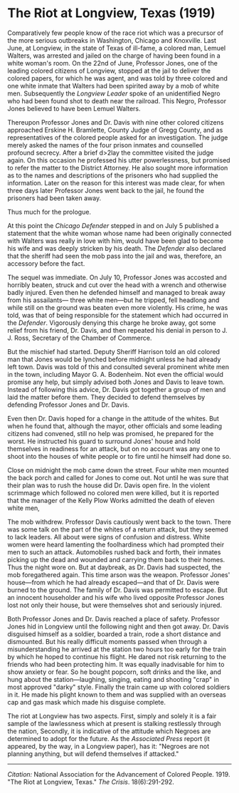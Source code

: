 <!--
title:   The Riot at Longview, Texas
author:  National Association for the Advancement of Colored People
journal: The Crisis
year:    1919
volume:  18
issue:   6
pages:   291-292
-->
# The Riot at Longview, Texas (1919)

Comparatively few people know of the race riot which was a precursor of the more serious outbreaks in Washington, Chicago and Knoxville. Last June, at Longview, in the state of Texas of ill-fame, a colored man, Lemuel Walters, was arrested and jailed on the charge of having been found in a white woman's room. On the 22nd of June, Professor Jones, one of the leading colored citizens of Longview, stopped at the jail to deliver the colored papers, for which he was agent, and was told by three colored and one white inmate that Walters had been spirited away by a mob of white men. Subsequently the *Longview Leader* spoke of an unidentified Negro who had been found shot to death near the railroad. This Negro, Professor Jones believed to have been Lemuel Walters.

Thereupon Professor Jones and Dr. Davis with nine other colored citizens approached Erskine H. Bramlette, County Judge of Gregg County, and as representatives of the colored people asked for an investigation. The judge merely asked the names of the four prison inmates and counselled profound secrecy. After a brief d>2lay the committee visited the judge again. On this occasion he professed his utter powerlessness, but promised to refer the matter to the District Attorney. He also sought more information as to the names and descriptions of the prisoners who had supplied the information. Later on the reason for this interest was made clear, for when three days later Professor Jones went back to the jail, he found the prisoners had been taken away.

Thus much for the prologue.

At this point the *Chicago Defender* stepped in and on July 5 published a statement that the white woman whose name had been originally connected with Walters was really in love with him, would have been glad to become his wife and was deeply stricken by his death. The *Defender* also declared that the sheriff had seen the mob pass into the jail and was, therefore, an accessory before the fact.

The sequel was immediate. On July 10, Professor Jones was accosted and horribly beaten, struck and cut over the head with a wrench and otherwise badly injured. Even then he defended himself and managed to break away from his assailants— three white men—but he tripped, fell headlong and while still on the ground was beaten even more violently. His crime, he was told, was that of being responsible for the statement which had occurred in the *Defender*. Vigorously denying this charge he broke away, got some relief from his friend, Dr. Davis, and then repeated his denial in person to J. J. Ross, Secretary of the Chamber of Commerce.

But the mischief had started. Deputy Sheriff Harrison told an old colored man that Jones would be lynched before midnight unless he had already left town. Davis was told of this and consulted several prominent white men in the town, including Mayor G. A. Bodenheim. Not even the official would promise any help, but simply advised both Jones and Davis to leave town. Instead of following this advice, Dr. Davis got together a group of men and laid the matter before them. They decided to defend themselves by defending Professor Jones and Dr. Davis.

Even then Dr. Davis hoped for a change in the attitude of the whites. But when he found that, although the mayor, other officials and some leading citizens had convened, still no help was promised, he prepared for the worst. He instructed his guard to surround Jones' house and hold themselves in readiness for an attack, but on no account was any one to shoot into the houses of white people or to fire until he himself had done so.

Close on midnight the mob came down the street. Four white men mounted the back porch and called for Jones to come out. Not until he was sure that their plan was to rush the house did Dr. Davis open fire. In the violent scrimmage which followed no colored men were killed, but it is reported that the manager of the Kelly Plow Works admitted the death of eleven white men,

The mob withdrew. Professor Davis cautiously went back to the town. There was some talk on the part of the whites of a return attack, but they seemed to lack leaders. All about were signs of confusion and distress. White women were heard lamenting the foolhardiness which had prompted their men to such an attack. Automobiles rushed back and forth, their inmates picking up the dead and wounded and carrying them back to their homes. Thus the night wore on. But at daybreak, as Dr. Davis had suspected, the mob foregathered again. This time arson was the weapon. Professor Jones' house—from which he had already escaped—and that of Dr. Davis were burned to the ground. The family of Dr. Davis was permitted to escape. But an innocent householder and his wife who lived opposite Professor Jones lost not only their house, but were themselves shot and seriously injured.

Both Professor Jones and Dr. Davis reached a place of safety. Professor Jones hid in Longview until the following night and then got away. Dr. Davis disguised himself as a soldier, boarded a train, rode a short distance and dismounted. But his really difficult moments passed when through a misunderstanding he arrived at the station two hours too early for the train by which he hoped to continue his flight. He dared not risk returning to the friends who had been protecting him. It was equally inadvisable for him to show anxiety or fear. So he bought popcorn, soft drinks and the like, and hung about the station—laughing, singing, eating and shooting "crap" in most approved "darky" style. Finally the train came up with colored soldiers in it. He made his plight known to them and was supplied with an overseas cap and gas mask which made his disguise complete.

The riot at Longview has two aspects. First, simply and solely it is a fair sample of the lawlessness which at present is stalking restlessly through the nation, Secondly, it is indicative of the attitude which Negroes are determined to adopt for the future. As the *Associated Press* report (it appeared, by the way, in a Longview paper), has it: "Negroes are not planning anything, but will defend themselves if attacked."

________________
*Citation:* National Association for the Advancement of Colored People. 1919. "The Riot at Longview, Texas." *The Crisis*. 18(6):291-292.
